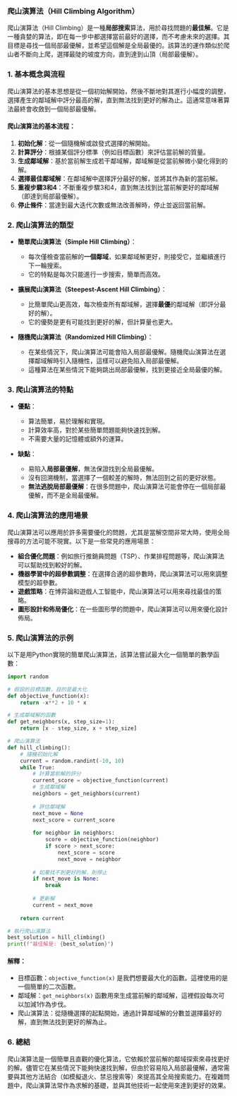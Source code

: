 ### 爬山演算法（Hill Climbing Algorithm）

爬山演算法（Hill Climbing）是一種**局部搜索**算法，用於尋找問題的**最佳解**。它是一種貪婪的算法，即在每一步中都選擇當前最好的選擇，而不考慮未來的選擇。其目標是尋找一個局部最優解，並希望這個解是全局最優的。該算法的運作類似於爬山者不斷向上爬，選擇最陡的坡度方向，直到達到山頂（局部最優解）。

### 1. **基本概念與流程**

爬山演算法的基本思想是從一個初始解開始，然後不斷地對其進行小幅度的調整，選擇產生的鄰域解中評分最高的解，直到無法找到更好的解為止。這通常意味著算法最終會收斂到一個局部最優解。

#### **爬山演算法的基本流程**：
1. **初始化解**：從一個隨機解或啟發式選擇的解開始。
2. **計算評分**：根據某個評分標準（例如目標函數）來評估當前解的質量。
3. **生成鄰域解**：基於當前解生成若干鄰域解，鄰域解是從當前解微小變化得到的解。
4. **選擇最佳鄰域解**：在鄰域解中選擇評分最好的解，並將其作為新的當前解。
5. **重複步驟3和4**：不斷重複步驟3和4，直到無法找到比當前解更好的鄰域解（即達到局部最優解）。
6. **停止條件**：當達到最大迭代次數或無法改善解時，停止並返回當前解。

### 2. **爬山演算法的類型**
- **簡單爬山演算法（Simple Hill Climbing）**：
  - 每次僅檢查當前解的**一個鄰域**，如果鄰域解更好，則接受它，並繼續進行下一輪搜索。
  - 它的特點是每次只能進行一步搜索，簡單而高效。

- **擴展爬山演算法（Steepest-Ascent Hill Climbing）**：
  - 比簡單爬山更高效，每次檢查所有鄰域解，選擇**最優**的鄰域解（即評分最好的解）。
  - 它的優勢是更有可能找到更好的解，但計算量也更大。

- **隨機爬山演算法（Randomized Hill Climbing）**：
  - 在某些情況下，爬山演算法可能會陷入局部最優解。隨機爬山演算法在選擇鄰域解時引入隨機性，這樣可以避免陷入局部最優解。
  - 這種算法在某些情況下能夠跳出局部最優解，找到更接近全局最優的解。

### 3. **爬山演算法的特點**
- **優點**：
  - 算法簡單，易於理解和實現。
  - 計算效率高，對於某些簡單問題能夠快速找到解。
  - 不需要大量的記憶體或額外的運算。

- **缺點**：
  - 易陷入**局部最優解**，無法保證找到全局最優解。
  - 沒有回溯機制，當選擇了一個較差的解時，無法回到之前的更好狀態。
  - **無法逃脫局部最優解**：在很多問題中，爬山演算法可能會停在一個局部最優解，而不是全局最優解。

### 4. **爬山演算法的應用場景**
爬山演算法可以應用於許多需要優化的問題，尤其是當解空間非常大時，使用全局搜尋的方法可能不現實。以下是一些常見的應用場景：

- **組合優化問題**：例如旅行推銷員問題（TSP）、作業排程問題等，爬山演算法可以幫助找到較好的解。
- **機器學習中的超參數調整**：在選擇合適的超參數時，爬山演算法可以用來調整模型的超參數。
- **遊戲策略**：在博弈論和遊戲人工智能中，爬山演算法可以用來尋找最佳的策略。
- **圖形設計和佈局優化**：在一些圖形學的問題中，爬山演算法可以用來優化設計佈局。

### 5. **爬山演算法的示例**

以下是用Python實現的簡單爬山演算法，該算法嘗試最大化一個簡單的數學函數：

```python
import random

# 假設的目標函數，目的是最大化
def objective_function(x):
    return -x**2 + 10 * x

# 生成鄰域解的函數
def get_neighbors(x, step_size=1):
    return [x - step_size, x + step_size]

# 爬山演算法
def hill_climbing():
    # 隨機初始化解
    current = random.randint(-10, 10)
    while True:
        # 計算當前解的評分
        current_score = objective_function(current)
        # 生成鄰域解
        neighbors = get_neighbors(current)
        
        # 評估鄰域解
        next_move = None
        next_score = current_score
        
        for neighbor in neighbors:
            score = objective_function(neighbor)
            if score > next_score:
                next_score = score
                next_move = neighbor
        
        # 如果找不到更好的解，則停止
        if next_move is None:
            break
        
        # 更新解
        current = next_move
        
    return current

# 執行爬山演算法
best_solution = hill_climbing()
print(f"最佳解是: {best_solution}")
```

#### **解釋**：
- 目標函數：`objective_function(x)` 是我們想要最大化的函數。這裡使用的是一個簡單的二次函數。
- 鄰域解：`get_neighbors(x)` 函數用來生成當前解的鄰域解，這裡假設每次可以加減1作為步伐。
- 爬山演算法：從隨機選擇的起點開始，通過計算鄰域解的分數並選擇最好的解，直到無法找到更好的解為止。

### 6. **總結**
爬山演算法是一個簡單且直觀的優化算法，它依賴於當前解的鄰域探索來尋找更好的解。儘管它在某些情況下能夠快速找到解，但由於容易陷入局部最優解，通常需要與其他方法結合（如模擬退火、禁忌搜索等）來提高其全局搜索能力。在複雜問題中，爬山演算法常作為求解的基礎，並與其他技術一起使用來達到更好的效果。